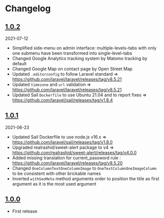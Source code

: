 # Changelog

## [1.0.2](https://github.com/ACID-Solutions/starter/compare/1.0.1...1.0.2)

2021-07-12

* Simplified side-menu on admin interface: multiple-levels-tabs with only one submenu have been transformed into single-level-tabs
* Changed Google Analytics tracking system by Matomo tracking by default
* Changed Google Map on contact page by Open Street Map
* Updated `.editorconfig` to follow Laravel standard => https://github.com/laravel/laravel/releases/tag/v8.5.21
* Updated `timezone` and `url` validation => https://github.com/laravel/laravel/releases/tag/v8.5.21
* Updated Sail `Dockerfile` to use Ubuntu 21.04 and to report fixes => https://github.com/laravel/sail/releases/tag/v1.8.4

## [1.0.1](https://github.com/ACID-Solutions/starter/compare/1.0.0...1.0.1)

2021-06-23

* Updated Sail Dockerfile to use node.js v16.x => https://github.com/laravel/sail/releases/tag/v1.8.0
* Upgraded realrashid/sweet-alert package to v4 => https://github.com/realrashid/sweet-alert/releases/tag/v4.0.0
* Added missing translation for current_password rule : https://github.com/laravel/laravel/releases/tag/v8.5.20
* Changed `OneColumnTextOneColumnImage` to `OneTextColumnOneImageColumn` to be consistent with other brickable names
* Inverted `withSeoMeta` method arguments order to position the title as first argument as it is the most used argument

## [1.0.0](https://github.com/ACID-Solutions/starter/releases/tag/1.0.0)

* First release
